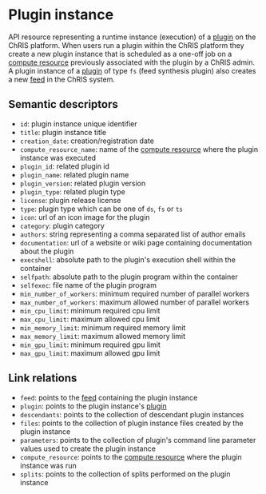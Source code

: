 # Plugin instance

API resource representing a runtime instance (execution) of a [plugin](plugin.md) on the 
ChRIS platform. When users run a plugin within the ChRIS platform they create a new 
plugin instance that is scheduled as a one-off job on a [compute resource](computeresource.md) 
previously associated with the plugin by a ChRIS admin. A plugin instance of a 
[plugin](plugin.md) of type `fs` (feed synthesis plugin) also creates a new [feed](feed.md) 
in the ChRIS system.

## Semantic descriptors

* `id`: plugin instance unique identifier
* `title`: plugin instance title
* `creation_date`: creation/registration date
* `compute_resource_name`: name of the [compute resource](computeresource.md) where 
  the plugin instance was executed
* `plugin_id`: related plugin id
* `plugin_name`: related plugin name
* `plugin_version`: related plugin version
* `plugin_type`: related plugin type
* `license`: plugin release license 
* `type`: plugin type which can be one of `ds`, `fs` or `ts` 
* `icon`: url of an icon image for the plugin
* `category`: plugin category
* `authors`: string representing a comma separated list of author emails
* `documentation`: url of a website or wiki page containing documentation about the 
  plugin
* `execshell`: absolute path to the plugin's execution shell within the container
* `selfpath`: absolute path to the plugin program within the container
* `selfexec`: file name of the plugin program
* `min_number_of_workers`: minimum required number of parallel workers
* `max_number_of_workers`: maximum allowed number of parallel workers
* `min_cpu_limit`: minimum required cpu limit
* `max_cpu_limit`: maximum allowed cpu limit
* `min_memory_limit`: minimum required memory limit
* `max_memory_limit`: maximum allowed memory limit
* `min_gpu_limit`: minimum required gpu limit
* `max_gpu_limit`: maximum allowed gpu limit


## Link relations

* `feed`: points to the [feed](feed.md) containing the plugin instance
* `plugin`: points to the plugin instance's [plugin](plugin.md) 
* `descendants`: points to the collection of descendant plugin instances
* `files`: points to the collection of plugin instance files created by the plugin 
  instance
* `parameters`: points to the collection of plugin's command line parameter values used 
to create the plugin instance
* `compute_resource`: points to the [compute resource](computeresource.md) where the 
  plugin instance was run
* `splits`: points to the collection of splits performed on the plugin instance
